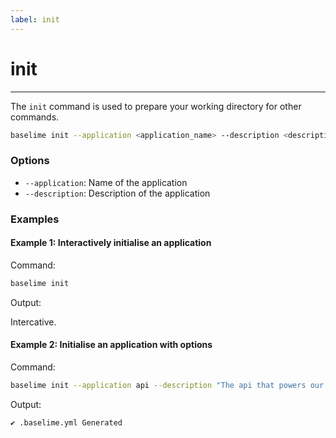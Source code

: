 ```yaml
---
label: init
---
```


# init

---

The `init` command is used to prepare your working directory for other commands.


```bash # :icon-terminal: terminal
baselime init --application <application_name> --description <description>
```

### Options

- `--application`: Name of the application
- `--description`: Description of the application

### Examples

#### Example 1: Interactively initialise an application

Command:

```bash # :icon-terminal: terminal
baselime init
```

Output:

Intercative.

#### Example 2: Initialise an application with options

Command:

```bash # :icon-terminal: terminal
baselime init --application api --description "The api that powers our web application"
```

Output:

```txt # :icon-code: output
✔ .baselime.yml Generated
```



